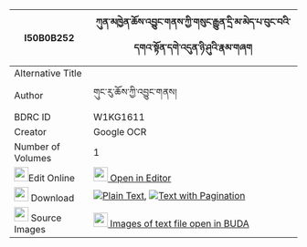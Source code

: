 |I50B0B252|ཀུན་མཁྱེན་ཆོས་འབྱུང་གནས་ཀྱི་གསུང་རྒྱུན་དྲི་མ་མེད་པ་བུང་བའི་དགའ་སྟོན་དགེ་འདུན་ཉི་ཤུའི་རྣམ་གཞག 
| --- | --- 
|Alternative Title |
|Author| གུང་རུ་ཆོས་ཀྱི་འབྱུང་གནས།
|BDRC ID | W1KG1611
|Creator | Google OCR
|Number of Volumes| 1
|<img width="25" src="https://img.icons8.com/color/25/000000/edit-property.png">Edit Online| [<img width="25" src="https://avatars.githubusercontent.com/u/45091458?s=200&v=4"> Open in Editor](http://editor.openpecha.org/I50B0B252)
|<img width="25" src="https://img.icons8.com/fluent/48/000000/download-2.png"/>  Download | [![](https://img.icons8.com/color/20/000000/txt.png)Plain Text](https://github.com/Openpecha/I50B0B252/releases/download/v1/kunkhyen_chojung_ne_kyi_sunggy_plain_I50B0B252.zip), [![](https://img.icons8.com/color/20/000000/txt.png)Text with Pagination](https://github.com/Openpecha/I50B0B252/releases/download/v1/kunkhyen_chojung_ne_kyi_sunggy_pages_I50B0B252.zip)
|<img width="25" src="https://img.icons8.com/plasticine/100/000000/pictures-folder.png"/>  Source Images | [<img width="25" src="https://library.bdrc.io/icons/BUDA-small.svg"> Images of text file open in BUDA](https://library.bdrc.io/show/bdr:W1KG1611)